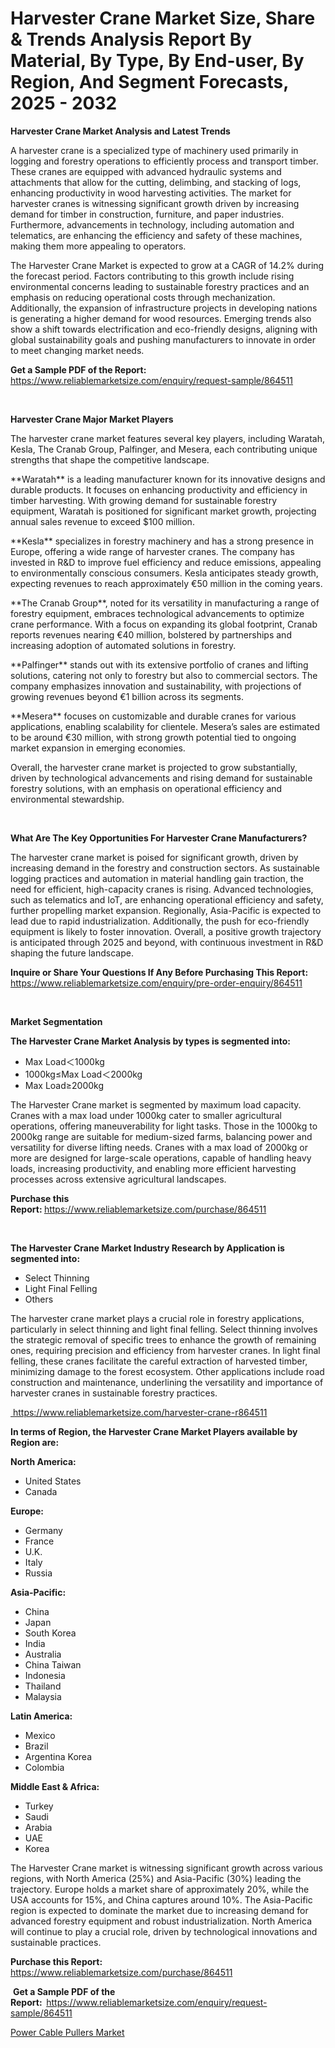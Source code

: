 <p><h1>Harvester Crane Market Size, Share & Trends Analysis Report By Material, By Type, By End-user, By Region, And Segment Forecasts, 2025 - 2032</h1></p><p><strong>Harvester Crane Market Analysis and Latest Trends</strong></p>
<p><p>A harvester crane is a specialized type of machinery used primarily in logging and forestry operations to efficiently process and transport timber. These cranes are equipped with advanced hydraulic systems and attachments that allow for the cutting, delimbing, and stacking of logs, enhancing productivity in wood harvesting activities. The market for harvester cranes is witnessing significant growth driven by increasing demand for timber in construction, furniture, and paper industries. Furthermore, advancements in technology, including automation and telematics, are enhancing the efficiency and safety of these machines, making them more appealing to operators.</p><p>The Harvester Crane Market is expected to grow at a CAGR of 14.2% during the forecast period. Factors contributing to this growth include rising environmental concerns leading to sustainable forestry practices and an emphasis on reducing operational costs through mechanization. Additionally, the expansion of infrastructure projects in developing nations is generating a higher demand for wood resources. Emerging trends also show a shift towards electrification and eco-friendly designs, aligning with global sustainability goals and pushing manufacturers to innovate in order to meet changing market needs.</p></p>
<p><strong>Get a Sample PDF of the Report:&nbsp;</strong> <a href="https://www.reliablemarketsize.com/enquiry/request-sample/864511?utm_campaign=2945&utm_medium=2&utm_source=Github&utm_content=ia&utm_term=10042025&utm_id=harvester-crane">https://www.reliablemarketsize.com/enquiry/request-sample/864511</a></p>
<p>&nbsp;</p>
<p><strong>Harvester Crane Major Market Players</strong></p>
<p><p>The harvester crane market features several key players, including Waratah, Kesla, The Cranab Group, Palfinger, and Mesera, each contributing unique strengths that shape the competitive landscape. </p><p>**Waratah** is a leading manufacturer known for its innovative designs and durable products. It focuses on enhancing productivity and efficiency in timber harvesting. With growing demand for sustainable forestry equipment, Waratah is positioned for significant market growth, projecting annual sales revenue to exceed $100 million.</p><p>**Kesla** specializes in forestry machinery and has a strong presence in Europe, offering a wide range of harvester cranes. The company has invested in R&D to improve fuel efficiency and reduce emissions, appealing to environmentally conscious consumers. Kesla anticipates steady growth, expecting revenues to reach approximately €50 million in the coming years.</p><p>**The Cranab Group**, noted for its versatility in manufacturing a range of forestry equipment, embraces technological advancements to optimize crane performance. With a focus on expanding its global footprint, Cranab reports revenues nearing €40 million, bolstered by partnerships and increasing adoption of automated solutions in forestry.</p><p>**Palfinger** stands out with its extensive portfolio of cranes and lifting solutions, catering not only to forestry but also to commercial sectors. The company emphasizes innovation and sustainability, with projections of growing revenues beyond €1 billion across its segments.</p><p>**Mesera** focuses on customizable and durable cranes for various applications, enabling scalability for clientele. Mesera’s sales are estimated to be around €30 million, with strong growth potential tied to ongoing market expansion in emerging economies.</p><p>Overall, the harvester crane market is projected to grow substantially, driven by technological advancements and rising demand for sustainable forestry solutions, with an emphasis on operational efficiency and environmental stewardship.</p></p>
<p>&nbsp;</p>
<p><strong>What Are The Key Opportunities For Harvester Crane Manufacturers?</strong></p>
<p><p>The harvester crane market is poised for significant growth, driven by increasing demand in the forestry and construction sectors. As sustainable logging practices and automation in material handling gain traction, the need for efficient, high-capacity cranes is rising. Advanced technologies, such as telematics and IoT, are enhancing operational efficiency and safety, further propelling market expansion. Regionally, Asia-Pacific is expected to lead due to rapid industrialization. Additionally, the push for eco-friendly equipment is likely to foster innovation. Overall, a positive growth trajectory is anticipated through 2025 and beyond, with continuous investment in R&D shaping the future landscape.</p></p>
<p><strong>Inquire or Share Your Questions If Any Before Purchasing This Report:</strong> <a href="https://www.reliablemarketsize.com/enquiry/pre-order-enquiry/864511?utm_campaign=2945&utm_medium=2&utm_source=Github&utm_content=ia&utm_term=10042025&utm_id=harvester-crane">https://www.reliablemarketsize.com/enquiry/pre-order-enquiry/864511</a></p>
<p>&nbsp;</p>
<p><strong>Market Segmentation</strong></p>
<p><strong>The Harvester Crane Market Analysis by types is segmented into:</strong></p>
<p><ul><li>Max Load＜1000kg</li><li>1000kg≤Max Load＜2000kg</li><li>Max Load≥2000kg</li></ul></p>
<p><p>The Harvester Crane market is segmented by maximum load capacity. Cranes with a max load under 1000kg cater to smaller agricultural operations, offering maneuverability for light tasks. Those in the 1000kg to 2000kg range are suitable for medium-sized farms, balancing power and versatility for diverse lifting needs. Cranes with a max load of 2000kg or more are designed for large-scale operations, capable of handling heavy loads, increasing productivity, and enabling more efficient harvesting processes across extensive agricultural landscapes.</p></p>
<p><strong>Purchase this Report:&nbsp;</strong><a href="https://www.reliablemarketsize.com/purchase/864511?utm_campaign=2945&utm_medium=2&utm_source=Github&utm_content=ia&utm_term=10042025&utm_id=harvester-crane">https://www.reliablemarketsize.com/purchase/864511</a></p>
<p>&nbsp;</p>
<p><strong>The Harvester Crane Market Industry Research by Application is segmented into:</strong></p>
<p><ul><li>Select Thinning</li><li>Light Final Felling</li><li>Others</li></ul></p>
<p><p>The harvester crane market plays a crucial role in forestry applications, particularly in select thinning and light final felling. Select thinning involves the strategic removal of specific trees to enhance the growth of remaining ones, requiring precision and efficiency from harvester cranes. In light final felling, these cranes facilitate the careful extraction of harvested timber, minimizing damage to the forest ecosystem. Other applications include road construction and maintenance, underlining the versatility and importance of harvester cranes in sustainable forestry practices.</p></p>
<p><a href="https://www.reliablemarketsize.com/harvester-crane-r864511?utm_campaign=2945&utm_medium=2&utm_source=Github&utm_content=ia&utm_term=10042025&utm_id=harvester-crane">&nbsp;https://www.reliablemarketsize.com/harvester-crane-r864511</a></p>
<p><strong>In terms of Region, the Harvester Crane Market Players available by Region are:</strong></p>
<p>
    <p> <strong> North America: </strong>
        <ul>
            <li>United States</li>
            <li>Canada</li>
        </ul>
        </p> 
    <p> <strong> Europe: </strong>
        <ul>
            <li>Germany</li>
            <li>France</li>
            <li>U.K.</li>
            <li>Italy</li>
            <li>Russia</li>
        </ul>
        </p> 
    <p> <strong> Asia-Pacific: </strong>
        <ul>
            <li>China</li>
            <li>Japan</li>
            <li>South Korea</li>
            <li>India</li>
            <li>Australia</li>
            <li>China Taiwan</li>
            <li>Indonesia</li>
            <li>Thailand</li>
            <li>Malaysia</li>
        </ul>
        </p> 
    <p> <strong> Latin America: </strong>
        <ul>
            <li>Mexico</li>
            <li>Brazil</li>
            <li>Argentina Korea</li>
            <li>Colombia</li>
        </ul>
        </p> 
    <p> <strong> Middle East & Africa: </strong>
        <ul>
            <li>Turkey</li>
            <li>Saudi</li>
            <li>Arabia</li>
            <li>UAE</li>
            <li>Korea</li>
        </ul>
    </p>
    </p>
<p><p>The Harvester Crane market is witnessing significant growth across various regions, with North America (25%) and Asia-Pacific (30%) leading the trajectory. Europe holds a market share of approximately 20%, while the USA accounts for 15%, and China captures around 10%. The Asia-Pacific region is expected to dominate the market due to increasing demand for advanced forestry equipment and robust industrialization. North America will continue to play a crucial role, driven by technological innovations and sustainable practices.</p></p>
<p><strong>Purchase this Report: </strong><a href="https://www.reliablemarketsize.com/purchase/864511?utm_campaign=2945&utm_medium=2&utm_source=Github&utm_content=ia&utm_term=10042025&utm_id=harvester-crane">https://www.reliablemarketsize.com/purchase/864511</a></p>
<p>&nbsp;<strong>Get a Sample PDF of the Report:&nbsp;&nbsp;</strong><a href="https://www.reliablemarketsize.com/enquiry/request-sample/864511?utm_campaign=2945&utm_medium=2&utm_source=Github&utm_content=ia&utm_term=10042025&utm_id=harvester-crane">https://www.reliablemarketsize.com/enquiry/request-sample/864511</a></p>
<p><strong></strong></p>
<p><p><a href="https://github.com/pllahoithana9/Market-Research-Report-List-1/blob/main/power-cable-pullers-market.md?utm_campaign=2945&utm_medium=2&utm_source=Github&utm_content=ia&utm_term=10042025&utm_id=harvester-crane">Power Cable Pullers Market</a></p></p>